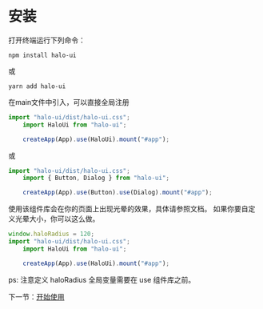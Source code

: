 # 安装

打开终端运行下列命令：

```
npm install halo-ui
```

或

```
yarn add halo-ui
```

在main文件中引入，可以直接全局注册
```js
import "halo-ui/dist/halo-ui.css";
    import HaloUi from "halo-ui";

    createApp(App).use(HaloUi).mount("#app");
```

或
```js
import "halo-ui/dist/halo-ui.css";
    import { Button, Dialog } from "halo-ui";

    createApp(App).use(Button).use(Dialog).mount("#app");
```

使用该组件库会在你的页面上出现光晕的效果，具体请参照文档。
如果你要自定义光晕大小，你可以这么做。
```js
window.haloRadius = 120;
import "halo-ui/dist/halo-ui.css";
    import HaloUi from "halo-ui";

    createApp(App).use(HaloUi).mount("#app");
```
ps: 注意定义 haloRadius 全局变量需要在 use 组件库之前。

下一节：[开始使用](#/doc/aside)